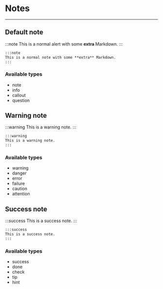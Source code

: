 # Notes

---

## Default note

:::note
This is a normal alert with some **extra** Markdown.
:::

```markdown
:::note
This is a normal note with some **extra** Markdown.
:::
```

### Available types

- note
- info
- callout
- question

## Warning note

:::warning
This is a warning note.
:::

```markdown
:::warning
This is a warning note.
:::
```

### Available types

- warning
- danger
- error
- failure
- caution
- attention

## Success note

:::success
This is a success note.
:::

```markdown
:::success
This is a success note.
:::
```

### Available types

- success
- done
- check
- tip
- hint
